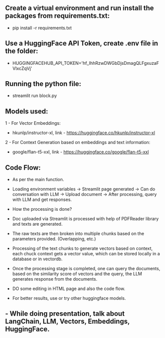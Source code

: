 ## Create a virtual environment and run install the packages from requirements.txt:
- pip install -r requirements.txt

## Use a HuggingFace API Token, create .env file in the folder:
- HUGGINGFACEHUB_API_TOKEN='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'

## Running the python file:
- streamlit run block.py

## Models used:

1 - For Vector Embeddings:
- hkunlp/instructor-xl, link - https://huggingface.co/hkunlp/instructor-xl

2 - For Context Generation based on embeddings and text information:
- google/flan-t5-xxl, link - https://huggingface.co/google/flan-t5-xxl

## Code Flow:
- As per the main function.
- Loading environment variables -> Streamlit page generated -> Can do conversation with LLM -> Upload document -> After processing, query with LLM and get responses.

- How the processing is done?
- Doc uploaded via Streamlit is processed with help of PDFReader library and texts are generated.
- The raw texts are then broken into multiple chunks based on the parameters provided. (Overlapping, etc.)
- Processing of the text chunks to generate vectors based on context, each chuck context gets a vector value, which can be stored locally in a database or in vectordb.
- Once the processing stage is completed, one can query the documents, based on the similarity score of vectors and the query, the LLM generates response from the documents.

- DO some editing in HTML page and also the code flow.
- For better results, use or try other huggingface models.

## - While doing presentation, talk about LangChain, LLM, Vectors, Embeddings, HuggingFace.
